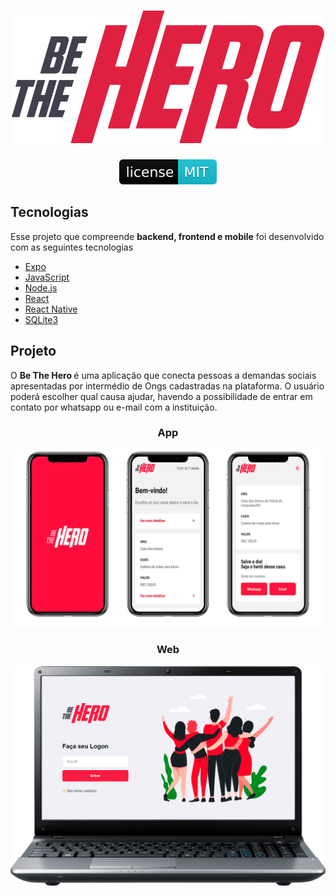 <div align="center">
    <h1> 
    <img src="/frontend/src/assets/logo.svg" alt="logo">
    </h1>
    <a href="/LICENSE">
        <img src="/gitImages/mit.svg" alt="LICENSE_MIT">
    </a>
</div>

<h2>Tecnologias</h2>
<p>Esse projeto que compreende <strong>backend, frontend e mobile</strong> foi desenvolvido com as seguintes tecnologias</p>

<ul>
    <li>
        <a target="_blank" href="https://expo.io/" rel="noopener noreferrer">Expo</a>
    </li>
    <li>
        <a href="#" rel="noopener noreferrer">JavaScript</a>
    </li>
    <li>
        <a target="_blank" href="https://nodejs.org/en/" rel="noopener noreferrer">Node.js</a>
    </li>
    <li>
        <a target="_blank" href="https://pt-br.reactjs.org/" rel="noopener noreferrer">React</a>
    </li>
    <li>
        <a target="_blank" href="https://reactnative.dev/" rel="noopener noreferrer">React Native</a>
    </li>
    <li>
        <a target="_blank" href="https://www.sqlite.org/index.html" rel="noopener noreferrer">SQLite3</a>
    </li>
</ul>

<h2>Projeto</h2>
<p>O <strong> Be The Hero </strong>é uma aplicação que conecta pessoas a demandas sociais apresentadas por intermédio de Ongs cadastradas na plataforma. O usuário poderá escolher qual causa ajudar, havendo a possibilidade de entrar em contato por whatsapp ou e-mail com a instituição.</p>

<h3 align="center">App</h3>
<img src="/gitImages/appScreens.png" style="max-width:100%;" alt="app">

<h3 align="center">Web</h3>
<img src="/gitImages/webScreenLogin.png" style="max-width:100%;" alt="Login">
